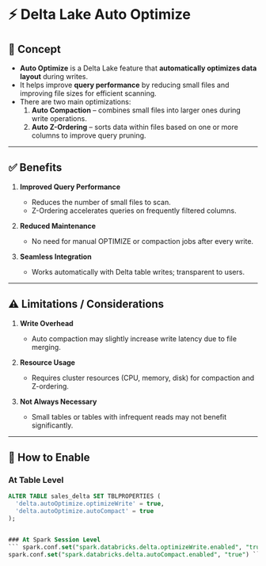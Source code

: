 # ⚡ Delta Lake Auto Optimize

## 📌 Concept
- **Auto Optimize** is a Delta Lake feature that **automatically optimizes data layout** during writes.  
- It helps improve **query performance** by reducing small files and improving file sizes for efficient scanning.  
- There are two main optimizations:
  1. **Auto Compaction** – combines small files into larger ones during write operations.  
  2. **Auto Z-Ordering** – sorts data within files based on one or more columns to improve query pruning.

---

## ✅ Benefits
1. **Improved Query Performance**
   - Reduces the number of small files to scan.
   - Z-Ordering accelerates queries on frequently filtered columns.

2. **Reduced Maintenance**
   - No need for manual OPTIMIZE or compaction jobs after every write.

3. **Seamless Integration**
   - Works automatically with Delta table writes; transparent to users.

---

## ⚠️ Limitations / Considerations
1. **Write Overhead**
   - Auto compaction may slightly increase write latency due to file merging.

2. **Resource Usage**
   - Requires cluster resources (CPU, memory, disk) for compaction and Z-ordering.

3. **Not Always Necessary**
   - Small tables or tables with infrequent reads may not benefit significantly.

---

## 🔧 How to Enable
### At Table Level
```sql
ALTER TABLE sales_delta SET TBLPROPERTIES (
  'delta.autoOptimize.optimizeWrite' = true,
  'delta.autoOptimize.autoCompact' = true
);


### At Spark Session Level
``` spark.conf.set("spark.databricks.delta.optimizeWrite.enabled", "true")
spark.conf.set("spark.databricks.delta.autoCompact.enabled", "true") ```
